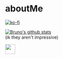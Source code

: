 # aboutMe

[![ko-fi](https://ko-fi.com/img/githubbutton_sm.svg)](https://ko-fi.com/M4M33ZK6D)


[![Bruno's github stats](https://github-readme-stats.vercel.app/api?username=DeinMathelehrer&show_icons=true&include_all_commits=true&theme=tokyonight)](https://github.com/DeinMathelehrer)\
(ik they aren't impressive)


[<img src="https://www.vectorlogo.zone/logos/telegram/telegram-tile.svg" width="32">](http://t.me/the_only_one_bruno)
